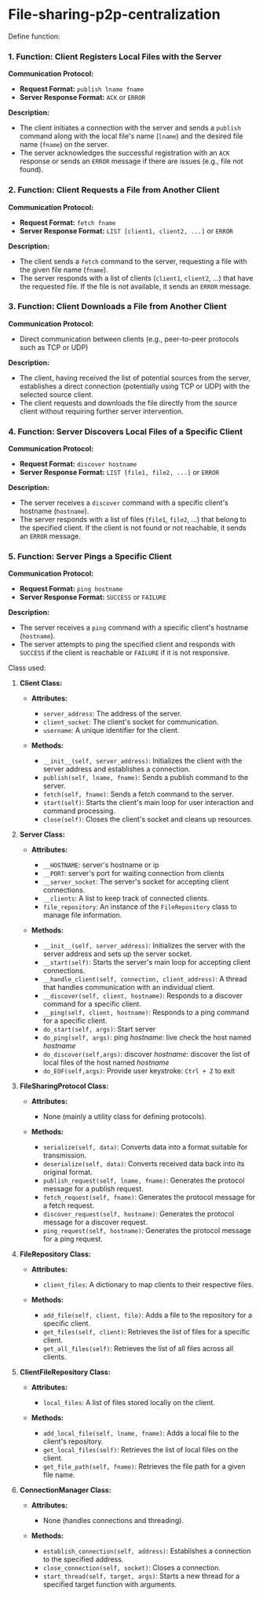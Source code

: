 # File-sharing-p2p-centralization

Define function:
### 1. Function: Client Registers Local Files with the Server

**Communication Protocol:**
- **Request Format:** `publish lname fname`
- **Server Response Format:** `ACK` or `ERROR`

**Description:**
- The client initiates a connection with the server and sends a `publish` command along with the local file's name (`lname`) and the desired file name (`fname`) on the server.
- The server acknowledges the successful registration with an `ACK` response or sends an `ERROR` message if there are issues (e.g., file not found).

### 2. Function: Client Requests a File from Another Client

**Communication Protocol:**
- **Request Format:** `fetch fname`
- **Server Response Format:** `LIST [client1, client2, ...]` or `ERROR`

**Description:**
- The client sends a `fetch` command to the server, requesting a file with the given file name (`fname`).
- The server responds with a list of clients (`client1`, `client2`, ...) that have the requested file. If the file is not available, it sends an `ERROR` message.

### 3. Function: Client Downloads a File from Another Client

**Communication Protocol:**
- Direct communication between clients (e.g., peer-to-peer protocols such as TCP or UDP)

**Description:**
- The client, having received the list of potential sources from the server, establishes a direct connection (potentially using TCP or UDP) with the selected source client.
- The client requests and downloads the file directly from the source client without requiring further server intervention.

### 4. Function: Server Discovers Local Files of a Specific Client

**Communication Protocol:**
- **Request Format:** `discover hostname`
- **Server Response Format:** `LIST [file1, file2, ...]` or `ERROR`

**Description:**
- The server receives a `discover` command with a specific client's hostname (`hostname`).
- The server responds with a list of files (`file1`, `file2`, ...) that belong to the specified client. If the client is not found or not reachable, it sends an `ERROR` message.

### 5. Function: Server Pings a Specific Client

**Communication Protocol:**
- **Request Format:** `ping hostname`
- **Server Response Format:** `SUCCESS` or `FAILURE`

**Description:**
- The server receives a `ping` command with a specific client's hostname (`hostname`).
- The server attempts to ping the specified client and responds with `SUCCESS` if the client is reachable or `FAILURE` if it is not responsive.

Class used:
1. **Client Class:**

   - **Attributes:**
     - `server_address`: The address of the server.
     - `client_socket`: The client's socket for communication.
     - `username`: A unique identifier for the client.

   - **Methods:**
     - `__init__(self, server_address)`: Initializes the client with the server address and establishes a connection.
     - `publish(self, lname, fname)`: Sends a publish command to the server.
     - `fetch(self, fname)`: Sends a fetch command to the server.
     - `start(self)`: Starts the client's main loop for user interaction and command processing.
     - `close(self)`: Closes the client's socket and cleans up resources.

2. **Server Class:**

   - **Attributes:**
     - `__HOSTNAME`: server's hostname or ip
     - `__PORT`: server's port for waiting connection from clients
     - `__server_socket`: The server's socket for accepting client connections.
     - `__clients`: A list to keep track of connected clients.
     - `file_repository`: An instance of the `FileRepository` class to manage file information.

   - **Methods:**
     - `__init__(self, server_address)`: Initializes the server with the server address and sets up the server socket.
     - `__start(self)`: Starts the server's main loop for accepting client connections.
     - `__handle_client(self, connection, client_address)`: A thread that handles communication with an individual client.
     - `__discover(self, client, hostname)`: Responds to a discover command for a specific client.
     - `__ping(self, client, hostname)`: Responds to a ping command for a specific client.
     - `do_start(self, args)`: Start server
     - `do_ping(self, args)`: ping *hostname*: live check the host named *hostname*
     - `do_discover(self,args)`: discover *hostname*: discover the list of local files of the host named *hostname*
     - `do_EOF(self,args)`: Provide user keystroke: `Ctrl + Z` to exit
    

3. **FileSharingProtocol Class:**

   - **Attributes:**
     - None (mainly a utility class for defining protocols).

   - **Methods:**
     - `serialize(self, data)`: Converts data into a format suitable for transmission.
     - `deserialize(self, data)`: Converts received data back into its original format.
     - `publish_request(self, lname, fname)`: Generates the protocol message for a publish request.
     - `fetch_request(self, fname)`: Generates the protocol message for a fetch request.
     - `discover_request(self, hostname)`: Generates the protocol message for a discover request.
     - `ping_request(self, hostname)`: Generates the protocol message for a ping request.

4. **FileRepository Class:**

   - **Attributes:**
     - `client_files`: A dictionary to map clients to their respective files.

   - **Methods:**
     - `add_file(self, client, file)`: Adds a file to the repository for a specific client.
     - `get_files(self, client)`: Retrieves the list of files for a specific client.
     - `get_all_files(self)`: Retrieves the list of all files across all clients.

5. **ClientFileRepository Class:**

   - **Attributes:**
     - `local_files`: A list of files stored locally on the client.

   - **Methods:**
     - `add_local_file(self, lname, fname)`: Adds a local file to the client's repository.
     - `get_local_files(self)`: Retrieves the list of local files on the client.
     - `get_file_path(self, fname)`: Retrieves the file path for a given file name.

6. **ConnectionManager Class:**

   - **Attributes:**
     - None (handles connections and threading).

   - **Methods:**
     - `establish_connection(self, address)`: Establishes a connection to the specified address.
     - `close_connection(self, socket)`: Closes a connection.
     - `start_thread(self, target, args)`: Starts a new thread for a specified target function with arguments.

